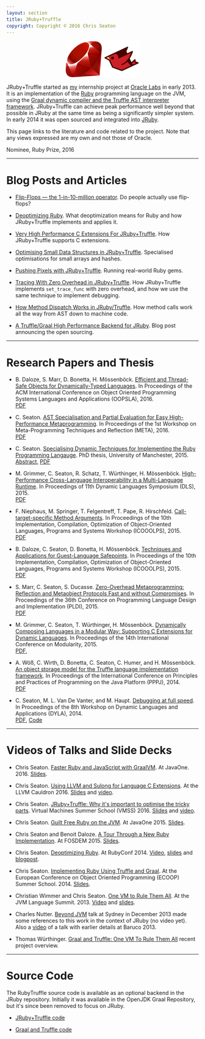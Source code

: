```yaml
---
layout: section
title: JRuby+Truffle
copyright: Copyright © 2016 Chris Seaton
---
```


<p style="text-align: center">
<img alt="Ruby Logo (Copyright (c) 2006, Yukihiro Matsumoto. Licensed
under the terms of Creative Commons Attribution-ShareAlike 2.5.)" src="ruby.png" width="96" height="96">
<img alt="JRuby Logo (Copyright (c) 2011, Tony Price. Licensed
under the terms of Creative Commons Attribution-NoDerivs 3.0 Unported (CC BY-ND 3.0))." src="jruby.png" width="96" height="96">
</p>

JRuby+Truffle started as [my](..) internship project at [Oracle
Labs](http://labs.oracle.com/) in early 2013. It is an implementation of the
[Ruby](https://www.ruby-lang.org/) programming language on the JVM, using the
[Graal dynamic compiler and the Truffle AST interpreter
framework](http://openjdk.java.net/projects/graal/). JRuby+Truffle can achieve
peak performance well beyond that possible in JRuby at the same time as being a
significantly simpler system. In early 2014 it was open sourced and integrated
into [JRuby](http://jruby.org/).

This page links to the literature and code related to the project. Note that any
views expressed are my own and not those of Oracle.

<i class="icon-trophy"></i> Nominee, Ruby Prize, 2016

----

# Blog Posts and Articles

*   [Flip-Flops &mdash; the 1-in-10-million operator](flip-flops/). Do people actually use flip-flops?

*   [Deoptimizing Ruby](deoptimizing/). What deoptimization means for Ruby and how JRuby+Truffle implements and applies it.

*   [Very High Performance C Extensions For JRuby+Truffle](cext/). How JRuby+Truffle supports C extensions.

*   [Optimising Small Data Structures in JRuby+Truffle](small-data-structures/). Specialised optimisations for small arrays and hashes.

*   [Pushing Pixels with JRuby+Truffle](pushing-pixels). Running real-world Ruby gems.

*   [Tracing With Zero Overhead in JRuby+Truffle](set_trace_func/). How JRuby+Truffle implements `set_trace_func` with zero overhead, and how we use the same technique to implement debugging.

*   [How Method Dispatch Works in JRuby/Truffle](how-method-dispatch-works-in-jruby-truffle/). How method calls work all the way from AST down to machine code.

*   [A Truffle/Graal High Performance Backend for JRuby](announcement/). Blog post announcing the open sourcing.


----

# Research Papers and Thesis

*    B. Daloze, S. Marr, D. Bonetta, H. Mössenböck. [Efficient and Thread-Safe Objects for Dynamically-Typed Languages](http://ssw.jku.at/General/Staff/Daloze/thread-safe-objects.pdf). In Proceedings of the ACM International Conference on Object Oriented Programming Systems Languages and Applications (OOPSLA), 2016.<br>
      <span class="smaller">
        <a href="http://ssw.jku.at/General/Staff/Daloze/thread-safe-objects.pdf">PDF</a>
      </span>

*    C. Seaton. [AST Specialisation and Partial Evaluation for Easy High-Performance Metaprogramming](meta16/meta16-ruby.pdf). In Proceedings of the 1st Workshop on Meta-Programming Techniques and Reflection (META), 2016.<br>
      <span class="smaller">
        <a href="meta16/meta16-ruby.pdf">PDF</a>
      </span>

*    C. Seaton. [Specialising Dynamic Techniques for Implementing the Ruby Programming Langauge](../phd). PhD thesis, University of Manchester, 2015.<br>
        <span class="smaller">
            <a href="../phd">Abstract</a>,
            <a href="../phd/specialising-ruby.pdf">PDF</a>
        </span>

*    M. Grimmer, C. Seaton, R. Schatz, T. Würthinger, H. Mössenböck. [High-Performance Cross-Language Interoperability in a Multi-Language Runtime](dls15-interop/dls15-interop.pdf). In Proceedings of 11th Dynamic Languages Symposium (DLS), 2015.<br>
        <span class="smaller">
            <a href="dls15-interop/dls15-interop.pdf">PDF</a>
        </span>

*    F. Niephaus, M. Springer, T. Felgentreff, T. Pape, R. Hirschfeld. [Call-target-specific Method Arguments](https://github.com/HPI-SWA-Lab/TargetSpecific-ICOOOLPS/raw/gh-pages/call_target_specific_method_arguments.pdf). In Proceedings of the 10th Implementation, Compilation, Optimization of Object-Oriented Languages, Programs and Systems Workshop (ICOOOLPS), 2015.<br>
        <span class="smaller">
            <a href="https://github.com/HPI-SWA-Lab/TargetSpecific-ICOOOLPS/raw/gh-pages/call_target_specific_method_arguments.pdf">PDF</a>
        </span>

*    B. Daloze, C. Seaton, D. Bonetta, H. Mössenböck. [Techniques and Applications for Guest-Language Safepoints](icooolps15-safepoints/safepoints.pdf). In Proceedings of the 10th Implementation, Compilation, Optimization of Object-Oriented Languages, Programs and Systems Workshop (ICOOOLPS), 2015.<br>
        <span class="smaller">
            <a href="icooolps15-safepoints/safepoints.pdf">PDF</a>
        </span>

*    S. Marr, C. Seaton, S. Ducasse. [Zero-Overhead Metaprogramming: Reflection and Metaobject Protocols Fast and without Compromises](pldi15-metaprogramming/pldi15-marr-et-al-zero-overhead-metaprogramming.pdf). In Proceedings of the 36th Conference on Programming Language Design and Implementation (PLDI), 2015.<br>
        <span class="smaller">
            <a href="pldi15-metaprogramming/pldi15-marr-et-al-zero-overhead-metaprogramming.pdf">PDF</a>
        </span>

*    M. Grimmer, C. Seaton, T. Würthinger, H. Mössenböck. [Dynamically Composing Languages in a Modular Way: Supporting C Extensions for Dynamic Languages](modularity15/rubyextensions.pdf). In Proceedings of the 14th International Conference on Modularity, 2015.<br>
        <span class="smaller">
            <a href="modularity15/rubyextensions.pdf">PDF</a>,
        </span>

*    A. Wöß, C. Wirth, D. Bonetta, C. Seaton, C. Humer, and H. Mössenböck. [An object storage model for the Truffle language implementation framework](pppj14-om/ppj14-om.pdf). In Proceedings of the International Conference on Principles and Practices of Programming on the Java Platform (PPPJ), 2014.<br>
        <span class="smaller">
            <a href="pppj14-om/ppj14-om.pdf">PDF</a>
        </span>

*   C. Seaton, M. L. Van De Vanter, and M. Haupt. [Debugging at full speed](http://www.lifl.fr/dyla14/papers/dyla14-3-Debugging_at_Full_Speed.pdf). In Proceedings of the 8th Workshop on Dynamic Languages and Applications (DYLA), 2014.<br>
        <span class="smaller">
            <a href="http://www.lifl.fr/dyla14/papers/dyla14-3-Debugging_at_Full_Speed.pdf">PDF</a>,
            <a href="http://lafo.ssw.uni-linz.ac.at/truffle/debugging/dyla14-debugging-artifact-0557a4f756d4.tar.gz">Code</a>
        </span>

----

# Videos of Talks and Slide Decks

*   Chris Seaton. [Faster Ruby and JavaScript with GraalVM](javaone16/faster-ruby-javascript-graalvm.pdf). At JavaOne. 2016. [Slides](javaone16/faster-ruby-javascript-graalvm.pdf).

*   Chris Seaton. [Using LLVM and Sulong for Language C Extensions](llvm-cauldron-16/llvm-cauldron-sulong.pdf). At the LLVM Cauldron 2016. [Slides](llvm-cauldron-16/llvm-cauldron-sulong.pdf) and [video](https://www.youtube.com/watch?v=bJzMfYX6n9A).

*   Chris Seaton. [JRuby+Truffle: Why it's important to optimise the tricky parts](javaone15/guilt-free-ruby-on-the-jvm.pdf). Virtual Machines Summer School (VMSS) 2016. [Slides](vmss16/vmss16-ruby.pdf) and [video](https://www.youtube.com/watch?v=b1NTaVQPt1E).

*   Chris Seaton. [Guilt Free Ruby on the JVM](javaone15/guilt-free-ruby-on-the-jvm.pdf). At JavaOne 2015. [Slides](javaone15/guilt-free-ruby-on-the-jvm.pdf).

*   Chris Seaton and Benoit Daloze. [A Tour Through a New Ruby Implementation](fosdem15/truffle-tour.pdf). At FOSDEM 2015. [Slides](fosdem15/truffle-tour.pdf).

*   Chris Seaton. [Deoptimizing Ruby](). At RubyConf 2014. [Video](http://confreaks.tv/videos/rubyconf2014-deoptimizing-ruby), [slides](deoptimizing/deoptimizing-ruby.pdf) and [blogpost](deoptimizing/).

*   Chris Seaton. [Implementing Ruby Using Truffle and Graal](ecoop14/ecoop14-ruby-truffle.pdf). At the European Conference on Object Oriented Programming (ECOOP) Summer School. 2014. [Slides](ecoop14/ecoop14-ruby-truffle.pdf).

*   Christian Wimmer and Chris Seaton. [One VM to Rule Them All](../jvmls13-one-vm/jvmls13-one-vm.pdf). At the JVM Language Summit. 2013. [Video](http://medianetwork.oracle.com/video/player/2623645003001) and [slides](../jvmls13-one-vm/jvmls13-one-vm.pdf).

*    Charles Nutter. [Beyond JVM](http://www.slideshare.net/CharlesNutter/yow-sydney-2013-beyond-jvm) talk at Sydney in December 2013 made some references to this work in the context of JRuby (no video yet). Also a [video](http://www.youtube.com/watch?feature=player_detailpage&v=8ZEAwWLwmfQ#t=951) of a talk with earlier details at Baruco 2013.

*    Thomas Würthinger. [Graal and Truffle: One VM To Rule Them All](http://www.slideshare.net/ThomasWuerthinger/graal-truffle-ethdec2013) recent project overview.

----

# Source Code

The RubyTruffle source code is available as an optional backend in the JRuby
repository. Initially it was available in the OpenJDK Graal Repository, but it's
since been removed to focus on JRuby.

*   [JRuby+Truffle code](https://github.com/jruby/jruby/tree/truffle-head/truffle/src/main/java/org/jruby/truffle)

*   [Graal and Truffle code](https://github.com/graalvm)
